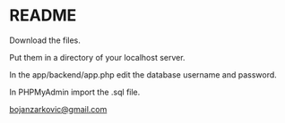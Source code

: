 # README #

Download the files.


Put them in a directory of your localhost server.


In the app/backend/app.php edit the database username and password.


In PHPMyAdmin import the .sql file.


bojanzarkovic@gmail.com